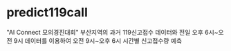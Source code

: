 # predict119call
"AI Connect 모의경진대회" 부산지역의 과거 119신고접수 데이터와 전일 오후 6시~오전 9시 데이터를 이용하여 오전 9시~오후 6시 시간별 신고접수량 예측
